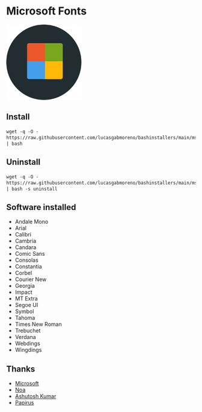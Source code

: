 # Microsoft Fonts
<img src="preview.svg" width="200">

## Install
```
wget -q -O - https://raw.githubusercontent.com/lucasgabmoreno/bashinstallers/main/msfonts/install.sh | bash
```

## Uninstall
```
wget -q -O - https://raw.githubusercontent.com/lucasgabmoreno/bashinstallers/main/msfonts/install.sh | bash -s uninstall
```

## Software installed
* Andale Mono
* Arial
* Calibri
* Cambria
* Candara
* Comic Sans
* Consolas
* Constantia
* Corbel
* Courier New
* Georgia
* Impact
* MT Extra
* Segoe UI
* Symbol
* Tahoma
* Times New Roman
* Trebuchet
* Verdana
* Webdings
* Wingdings

## Thanks
* [Microsoft](https://learn.microsoft.com/en-us/typography/font-list/)
* [Noa](https://corefonts.sourceforge.net/)
* [Ashutosh Kumar](https://github.com/Blastoise)
* [Papirus](https://github.com/PapirusDevelopmentTeam)

